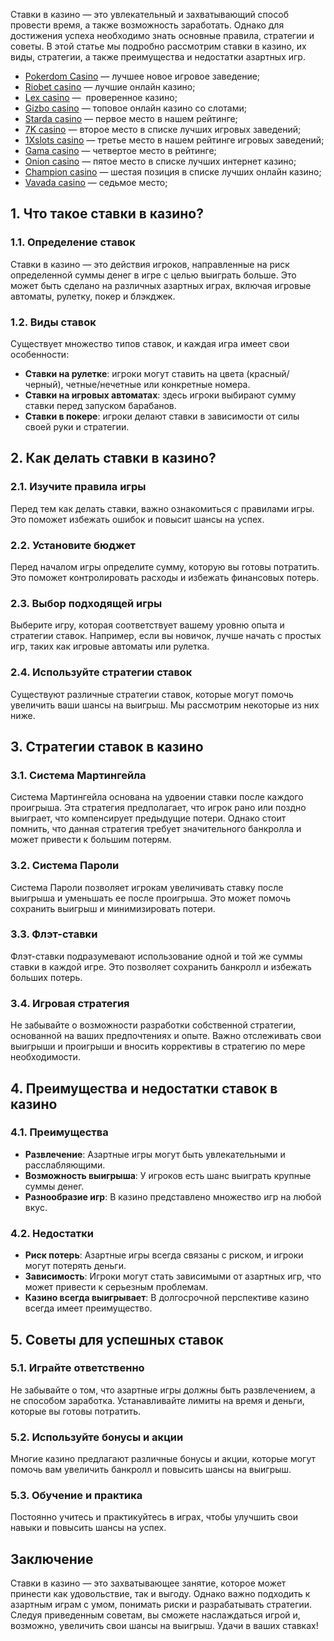 Ставки в казино — это увлекательный и захватывающий способ провести время, а также возможность заработать. Однако для достижения успеха необходимо знать основные правила, стратегии и советы. В этой статье мы подробно рассмотрим ставки в казино, их виды, стратегии, а также преимущества и недостатки азартных игр.

* [Pokerdom Casino](https://brandplay.link/FwVc4f) — лучшее новое игровое заведение;
* [Riobet casino](https://brandplay.link/TnjsxFvH) — лучшие онлайн казино;
* [Lex casino](https://brandplay.link/VMqNXPFs) —  проверенное казино;
* [Gizbo casino](https://brandplay.link/rvzLrVLp) — топовое онлайн казино со слотами;
* [Starda casino](https://brandplay.link/HDcDrxLk) — первое место в нашем рейтинге;
* [7K casino](https://brandplay.link/dd46bNgD) — второе место в списке лучших игровых заведений;
* [1Xslots casino](https://brandplay.link/J2ZbqMPZ) — третье место в нашем рейтинге игровых заведений;
* [Gama casino](https://brandplay.link/RD52jZbL) — четвертое место в рейтинге;
* [Onion casino](https://brandplay.link/8LcS6Djb) — пятое место в списке лучших интернет казино;
* [Champion casino](https://temon-gter.cfd/go/9n8?p56190p303844p3509t17502) — шестая позиция в списке лучших онлайн казино;
* [Vavada casino](https://vavadapartner.pro/?promo=75590753-cc8b-4c4a-8d71-99b7a2293439-jud\&target=register) — седьмое место;



## 1. Что такое ставки в казино?

### 1.1. Определение ставок

Ставки в казино — это действия игроков, направленные на риск определенной суммы денег в игре с целью выиграть больше. Это может быть сделано на различных азартных играх, включая игровые автоматы, рулетку, покер и блэкджек.

### 1.2. Виды ставок

Существует множество типов ставок, и каждая игра имеет свои особенности:

* **Ставки на рулетке**: игроки могут ставить на цвета (красный/черный), четные/нечетные или конкретные номера.
* **Ставки на игровых автоматах**: здесь игроки выбирают сумму ставки перед запуском барабанов.
* **Ставки в покере**: игроки делают ставки в зависимости от силы своей руки и стратегии.

## 2. Как делать ставки в казино?

### 2.1. Изучите правила игры

Перед тем как делать ставки, важно ознакомиться с правилами игры. Это поможет избежать ошибок и повысит шансы на успех.

### 2.2. Установите бюджет

Перед началом игры определите сумму, которую вы готовы потратить. Это поможет контролировать расходы и избежать финансовых потерь.

### 2.3. Выбор подходящей игры

Выберите игру, которая соответствует вашему уровню опыта и стратегии ставок. Например, если вы новичок, лучше начать с простых игр, таких как игровые автоматы или рулетка.

### 2.4. Используйте стратегии ставок

Существуют различные стратегии ставок, которые могут помочь увеличить ваши шансы на выигрыш. Мы рассмотрим некоторые из них ниже.

## 3. Стратегии ставок в казино

### 3.1. Система Мартингейла

Система Мартингейла основана на удвоении ставки после каждого проигрыша. Эта стратегия предполагает, что игрок рано или поздно выиграет, что компенсирует предыдущие потери. Однако стоит помнить, что данная стратегия требует значительного банкролла и может привести к большим потерям.

### 3.2. Система Пароли

Система Пароли позволяет игрокам увеличивать ставку после выигрыша и уменьшать ее после проигрыша. Это может помочь сохранить выигрыш и минимизировать потери.

### 3.3. Флэт-ставки

Флэт-ставки подразумевают использование одной и той же суммы ставки в каждой игре. Это позволяет сохранить банкролл и избежать больших потерь.

### 3.4. Игровая стратегия

Не забывайте о возможности разработки собственной стратегии, основанной на ваших предпочтениях и опыте. Важно отслеживать свои выигрыши и проигрыши и вносить коррективы в стратегию по мере необходимости.

## 4. Преимущества и недостатки ставок в казино

### 4.1. Преимущества

* **Развлечение**: Азартные игры могут быть увлекательными и расслабляющими.
* **Возможность выигрыша**: У игроков есть шанс выиграть крупные суммы денег.
* **Разнообразие игр**: В казино представлено множество игр на любой вкус.

### 4.2. Недостатки

* **Риск потерь**: Азартные игры всегда связаны с риском, и игроки могут потерять деньги.
* **Зависимость**: Игроки могут стать зависимыми от азартных игр, что может привести к серьезным проблемам.
* **Казино всегда выигрывает**: В долгосрочной перспективе казино всегда имеет преимущество.

## 5. Советы для успешных ставок

### 5.1. Играйте ответственно

Не забывайте о том, что азартные игры должны быть развлечением, а не способом заработка. Устанавливайте лимиты на время и деньги, которые вы готовы потратить.

### 5.2. Используйте бонусы и акции

Многие казино предлагают различные бонусы и акции, которые могут помочь вам увеличить банкролл и повысить шансы на выигрыш.

### 5.3. Обучение и практика

Постоянно учитесь и практикуйтесь в играх, чтобы улучшить свои навыки и повысить шансы на успех.

## Заключение

Ставки в казино — это захватывающее занятие, которое может принести как удовольствие, так и выгоду. Однако важно подходить к азартным играм с умом, понимать риски и разрабатывать стратегии. Следуя приведенным советам, вы сможете наслаждаться игрой и, возможно, увеличить свои шансы на выигрыш. Удачи в ваших ставках!

###

